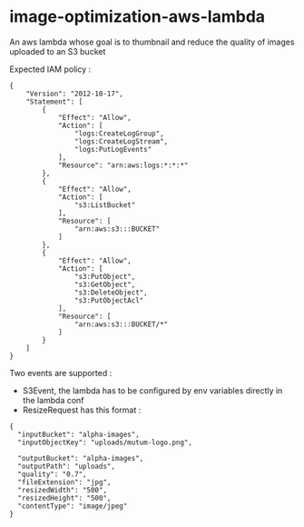 # image-optimization-aws-lambda
An aws lambda whose goal is to thumbnail and reduce the quality of images uploaded to an S3 bucket

Expected IAM policy :

``` 
{
    "Version": "2012-10-17",
    "Statement": [
        {
            "Effect": "Allow",
            "Action": [
                "logs:CreateLogGroup",
                "logs:CreateLogStream",
                "logs:PutLogEvents"
            ],
            "Resource": "arn:aws:logs:*:*:*"
        },
        {
            "Effect": "Allow",
            "Action": [
                "s3:ListBucket"
            ],
            "Resource": [
                "arn:aws:s3:::BUCKET"
            ]
        },
        {
            "Effect": "Allow",
            "Action": [
                "s3:PutObject",
                "s3:GetObject",
                "s3:DeleteObject",
                "s3:PutObjectAcl"
            ],
            "Resource": [
                "arn:aws:s3:::BUCKET/*"
            ]
        }
    ]
}
```

Two events are supported : 
- S3Event, the lambda has to be configured by env variables directly in the lambda conf
- ResizeRequest has this format : 


``` 
{
  "inputBucket": "alpha-images",
  "inputObjectKey": "uploads/mutum-logo.png",
 
  "outputBucket": "alpha-images",
  "outputPath": "uploads",
  "quality": "0.7",
  "fileExtension": "jpg",
  "resizedWidth": "500",
  "resizedHeight": "500",
  "contentType": "image/jpeg"
} 
```
